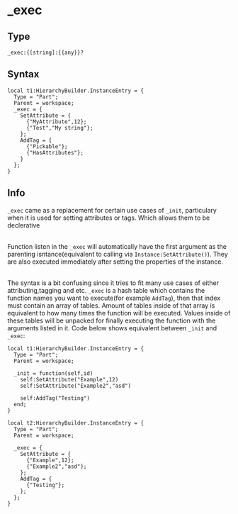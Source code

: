 # _exec

## Type 
```luau
_exec:{[string]:{{any}}?
```

## Syntax
```luau
local t1:HierarchyBuilder.InstanceEntry = {
  Type = "Part";
  Parent = workspace;
  _exec = {
    SetAttribute = {
      {"MyAttribute",12};
      {"Test","My string"};
    };
    AddTag = {
      {"Pickable"};
      {"HasAttributes"};
    }
  };
}
```

## Info
`_exec` came as a replacement for certain use cases of `_init`, particulary when it is used for setting attributes or tags. Which allows them to be declerative<br><br>

Function listen in the `_exec` will automatically have the first argument as the parenting isntance(equivalent to calling via `Instance:SetAttribute()`). They are also executed immediately after setting the properties of the instance.<br><br>

The syntax is a bit confusing since it tries to fit many use cases of either attributing,tagging and etc. `_exec` is a hash table which contains the function names you want to execute(for example `AddTag`), then that index must contain an array of tables. Amount of tables inside of that array is equivalent to how many times the function will be executed. Values inside of these tables will be unpacked for finally executing the function with the arguments listed in it. Code below shows equivalent between `_init` and `_exec`:
```luau
local t1:HierarchyBuilder.InstanceEntry = {
  Type = "Part";
  Parent = workspace;

  _init = function(self,id)
    self:SetAttribute("Example",12)
    self:SetAttribute("Example2","asd")

    self:AddTag("Testing")
  end;
}

local t2:HierarchyBuilder.InstanceEntry = {
  Type = "Part";
  Parent = workspace;

  _exec = {
    SetAttribute = {
      {"Example",12};
      {"Example2","asd"};
    };
    AddTag = {
      {"Testing"};
    };
  };
}
```
